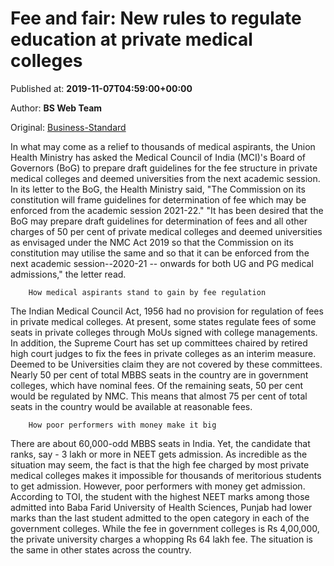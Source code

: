 
# Fee and fair: New rules to regulate education at private medical colleges

Published at: **2019-11-07T04:59:00+00:00**

Author: **BS Web Team**

Original: [Business-Standard](https://www.business-standard.com/article/education/fee-and-fair-new-rules-to-regulate-education-at-private-medical-colleges-119110700322_1.html)

In what may come as a relief to thousands of medical aspirants, the Union Health Ministry has asked the Medical Council of India (MCI)'s Board of Governors (BoG) to prepare draft guidelines for the fee structure in private medical colleges and deemed universities from the next academic session.
In its letter to the BoG, the Health Ministry said, "The Commission on its constitution will frame guidelines for determination of fee which may be enforced from the academic session 2021-22."
"It has been desired that the BoG may prepare draft guidelines for determination of fees and all other charges of 50 per cent of private medical colleges and deemed universities as envisaged under the NMC Act 2019 so that the Commission on its constitution may utilise the same and so that it can be enforced from the next academic session--2020-21 -- onwards for both UG and PG medical admissions," the letter read.

        How medical aspirants stand to gain by fee regulation
      
The Indian Medical Council Act, 1956 had no provision for regulation of fees in private medical colleges.
At present, some states regulate fees of some seats in private colleges through MoUs signed with college managements. In addition, the Supreme Court has set up committees chaired by retired high court judges to fix the fees in private colleges as an interim measure. Deemed to be Universities claim they are not covered by these committees.
Nearly 50 per cent of total MBBS seats in the country are in government colleges, which have nominal fees. Of the remaining seats, 50 per cent would be regulated by NMC.
This means that almost 75 per cent of total seats in the country would be available at reasonable fees.

        How poor performers with money make it big
      
There are about 60,000-odd MBBS seats in India. Yet, the candidate that ranks, say - 3 lakh or more in NEET gets admission. As incredible as the situation may seem, the fact is that the high fee charged by most private medical colleges makes it impossible for thousands of meritorious students to get admission. However, poor performers with money get admission.
According to TOI, the student with the highest NEET marks among those admitted into Baba Farid University of Health Sciences, Punjab had lower marks than the last student admitted to the open category in each of the government colleges. While the fee in government colleges is Rs 4,00,000, the private university charges a whopping Rs 64 lakh fee. The situation is the same in other states across the country.
